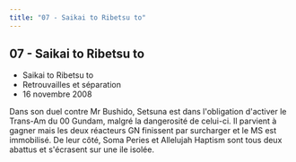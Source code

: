 ```yaml
---
title: "07 - Saikai to Ribetsu to"
---
```


07 - Saikai to Ribetsu to
-------------------------

* Saikai to Ribetsu to
* Retrouvailles et séparation
* 16 novembre 2008


Dans son duel contre Mr Bushido, Setsuna est dans l'obligation d'activer le Trans-Am du 00 Gundam, malgré la dangerosité de celui-ci. Il parvient à gagner mais les deux réacteurs GN finissent par surcharger et le MS est immobilisé. De leur côté, Soma Peries et Allelujah Haptism sont tous deux abattus et s'écrasent sur une ile isolée.


